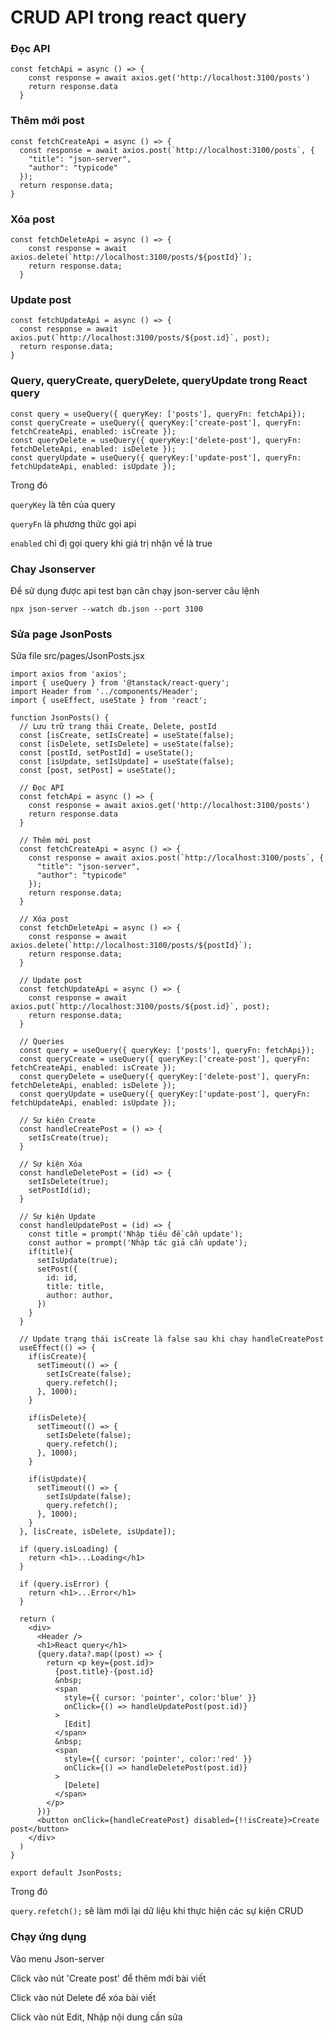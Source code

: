# CRUD API trong react query

### Đọc API

```
const fetchApi = async () => {
    const response = await axios.get('http://localhost:3100/posts')
    return response.data
  }
```  

###  Thêm mới post

```
const fetchCreateApi = async () => {
  const response = await axios.post(`http://localhost:3100/posts`, {
    "title": "json-server",
    "author": "typicode"
  });
  return response.data;
}
```

### Xóa post

```
const fetchDeleteApi = async () => {
    const response = await axios.delete(`http://localhost:3100/posts/${postId}`);
    return response.data;
  }
```  

### Update post

```
const fetchUpdateApi = async () => {
  const response = await axios.put(`http://localhost:3100/posts/${post.id}`, post);
  return response.data;
}
```

### Query, queryCreate, queryDelete, queryUpdate trong React query

```
const query = useQuery({ queryKey: ['posts'], queryFn: fetchApi});
const queryCreate = useQuery({ queryKey:['create-post'], queryFn: fetchCreateApi, enabled: isCreate });
const queryDelete = useQuery({ queryKey:['delete-post'], queryFn: fetchDeleteApi, enabled: isDelete });
const queryUpdate = useQuery({ queryKey:['update-post'], queryFn: fetchUpdateApi, enabled: isUpdate });
```  
Trong đó 

`queryKey` là tên của query

`queryFn` là phương thức gọi api

`enabled` chỉ đị gọi query khi giá trị nhận về là true

### Chay Jsonserver

Để sử dụng được api test bạn cân chạy json-server câu lệnh

```
npx json-server --watch db.json --port 3100
```

### Sửa page JsonPosts

Sửa file src/pages/JsonPosts.jsx

```
import axios from 'axios';
import { useQuery } from '@tanstack/react-query';
import Header from '../components/Header';
import { useEffect, useState } from 'react';

function JsonPosts() {
  // Lưu trữ trang thái Create, Delete, postId
  const [isCreate, setIsCreate] = useState(false);
  const [isDelete, setIsDelete] = useState(false);
  const [postId, setPostId] = useState();
  const [isUpdate, setIsUpdate] = useState(false);
  const [post, setPost] = useState();

  // Đọc API
  const fetchApi = async () => {
    const response = await axios.get('http://localhost:3100/posts')
    return response.data
  }

  // Thêm mới post
  const fetchCreateApi = async () => {
    const response = await axios.post(`http://localhost:3100/posts`, {
      "title": "json-server",
      "author": "typicode"
    });
    return response.data;
  }

  // Xóa post
  const fetchDeleteApi = async () => {
    const response = await axios.delete(`http://localhost:3100/posts/${postId}`);
    return response.data;
  }

  // Update post
  const fetchUpdateApi = async () => {
    const response = await axios.put(`http://localhost:3100/posts/${post.id}`, post);
    return response.data;
  }

  // Queries
  const query = useQuery({ queryKey: ['posts'], queryFn: fetchApi});
  const queryCreate = useQuery({ queryKey:['create-post'], queryFn: fetchCreateApi, enabled: isCreate });
  const queryDelete = useQuery({ queryKey:['delete-post'], queryFn: fetchDeleteApi, enabled: isDelete });
  const queryUpdate = useQuery({ queryKey:['update-post'], queryFn: fetchUpdateApi, enabled: isUpdate });

  // Sự kiện Create
  const handleCreatePost = () => {
    setIsCreate(true);
  }

  // Sự kiện Xóa
  const handleDeletePost = (id) => {
    setIsDelete(true);
    setPostId(id);
  }

  // Sự kiện Update
  const handleUpdatePost = (id) => {
    const title = prompt('Nhập tiêu đề cần update');
    const author = prompt('Nhập tác giả cần update');
    if(title){
      setIsUpdate(true);
      setPost({
        id: id,
        title: title,
        author: author,
      })
    }
  }

  // Update trạng thái isCreate là false sau khi chay handleCreatePost
  useEffect(() => {
    if(isCreate){
      setTimeout(() => {
        setIsCreate(false);
        query.refetch();
      }, 1000);
    }

    if(isDelete){
      setTimeout(() => {
        setIsDelete(false);
        query.refetch();
      }, 1000);
    }

    if(isUpdate){
      setTimeout(() => {
        setIsUpdate(false);
        query.refetch();
      }, 1000);
    }
  }, [isCreate, isDelete, isUpdate]);

  if (query.isLoading) {
    return <h1>...Loading</h1>
  }

  if (query.isError) {
    return <h1>...Error</h1>
  }

  return (
    <div>
      <Header />
      <h1>React query</h1>
      {query.data?.map((post) => {
        return <p key={post.id}>
          {post.title}-{post.id} 
          &nbsp;
          <span 
            style={{ cursor: 'pointer', color:'blue' }}
            onClick={() => handleUpdatePost(post.id)}
          >
            [Edit]
          </span>
          &nbsp;
          <span 
            style={{ cursor: 'pointer', color:'red' }} 
            onClick={() => handleDeletePost(post.id)}
          >
            [Delete]
          </span>
        </p>
      })}
      <button onClick={handleCreatePost} disabled={!!isCreate}>Create post</button>
    </div>
  )
}

export default JsonPosts;

```

Trong đó

`query.refetch();` sẽ làm mới lại dữ liệu khi thực hiện các sự kiện CRUD

### Chạy ứng dụng

Vào menu Json-server

Click vào nút 'Create post' để thêm mới bài viết

Click vào nút Delete để xóa bài viết

Click vào nút Edit, Nhập nội dung cần sửa

<!-- *Bài tiếp theo [CRUD API trong react query](session_008_crud.md)* -->